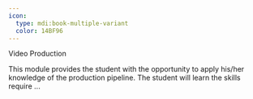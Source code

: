 ```yaml
---
icon:
  type: mdi:book-multiple-variant
  color: 14BF96
---
```

Video Production

This module provides the student with the opportunity to apply his/her knowledge of the production pipeline. The student will learn the skills require ... 
